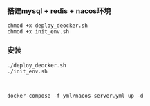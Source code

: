 ### 搭建mysql + redis + nacos环境

```shell
chmod +x deploy_deocker.sh
chmod +x init_env.sh
```



### 安装

```shell
./deploy_deocker.sh
./init_env.sh



docker-compose -f yml/nacos-server.yml up -d
```

